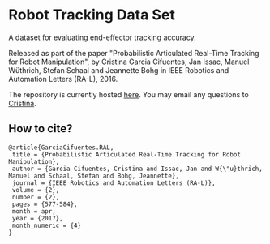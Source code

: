 # Robot Tracking Data Set
A dataset for evaluating end-effector tracking accuracy.

Released as part of the paper "Probabilistic Articulated Real-Time Tracking for Robot Manipulation", 
by Cristina Garcia Cifuentes, Jan Issac, Manuel Wüthrich, Stefan Schaal and Jeannette Bohg in IEEE Robotics and Automation Letters (RA-L), 2016.

The repository is currently hosted [here](https://git-amd.tuebingen.mpg.de/open-source/hand_tracking_dataset/wikis/home).
You may email any questions to [Cristina](https://am.is.tuebingen.mpg.de/person/ccifuentes).

## How to cite?
```
@article{GarciaCifuentes.RAL,
 title = {Probabilistic Articulated Real-Time Tracking for Robot Manipulation},
 author = {Garcia Cifuentes, Cristina and Issac, Jan and W{\"u}thrich, Manuel and Schaal, Stefan and Bohg, Jeannette},
 journal = {IEEE Robotics and Automation Letters (RA-L)},
 volume = {2},
 number = {2},
 pages = {577-584},
 month = apr,
 year = {2017},
 month_numeric = {4}
}
```
